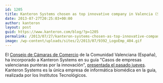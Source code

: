 ```yaml
---
id: 1205
title: Kanteron Systems chosen as top innovative company in Valencia (Spain)
date: 2013-07-27T20:25:03+00:00
author: kanteron
layout: post
guid: https://www.kanteron.com/blog/?p=1205
permalink: /2013/07/27/kanteron-systems-chosen-as-top-innovative-company-in-valencia-spain/
image: /wp-content/uploads/sites/2/2013/07/9392_LogoEmp_404.gif
---
```

El <a title="https://www.camarascv.org" href="https://www.camarascv.org" target="_blank">Consejo de Cámaras de Comercio</a> de la Comunidad Valenciana (España), ha incorporado a Kanteron Systems en su guía "Casos de empresas valencianas punteras por la innovación", <a title="https://marcaespana.es/es/espana-al-dia/203/la-marca-espanya-en-la-comunidad-valenciana" href="https://marcaespana.es/es/espana-al-dia/203/la-marca-espanya-en-la-comunidad-valenciana" target="_blank">presentada el pasado jueves</a>. Kanteron Systems es la única empresa de informática biomédica en la guía, realizada por los Institutos Tecnológicos.